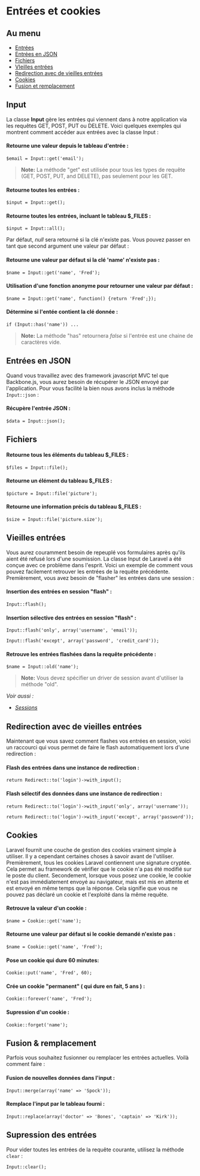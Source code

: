 # Entrées et cookies

## Au menu

- [Entrées](#input)
- [Entrées en JSON](#json)
- [Fichiers](#files)
- [VIeilles entrées](#old-input)
- [Redirection avec de vieilles entrées](#redirecting-with-old-input)
- [Cookies](#cookies)
- [Fusion et remplacement](#merge)

<a name="input"></a>
## Input

La classe **Input** gère les entrées qui viennent dans à notre application via les requêtes GET, POST, PUT ou DELETE. Voici quelques exemples qui montrent comment accéder aux entrées avec la classe Input :

#### Retourne une valeur depuis le tableau d'entrée :

    $email = Input::get('email');

> **Note:** La méthode "get" est utilisée pour tous les types de requête (GET, POST, PUT, and DELETE), pas seulement pour les GET.

#### Retourne toutes les entrées :

    $input = Input::get();

#### Retourne toutes les entrées, incluant le tableau $_FILES :

    $input = Input::all();

Par défaut, *null* sera retourné si la clé n'existe pas. Vous pouvez passer en tant que second argument une valeur par défaut :

#### Retourne une valeur par défaut si la clé 'name' n'existe pas :

    $name = Input::get('name', 'Fred');

#### Utilisation d'une fonction anonyme pour retourner une valeur par défaut :

    $name = Input::get('name', function() {return 'Fred';});

#### Détermine si l'entée contient la clé donnée :

    if (Input::has('name')) ...

> **Note:** La méthode "has" retournera *false* si l'entrée est une chaine de caractères vide.

<a name="json"></a>
## Entrées en JSON

Quand vous travaillez avec des framework javascript MVC tel que Backbone.js, vous aurez besoin de récupérer le JSON envoyé par l'application. Pour vous facilité la bien nous avons inclus la méthode `Input::json` :

#### Récupère l'entrée JSON :

    $data = Input::json();

<a name="files"></a>
## Fichiers

#### Retourne tous les éléments du tableau $_FILES :

    $files = Input::file();

#### Retourne un élément du tableau $_FILES :

    $picture = Input::file('picture');

#### Retourne une information précis du tableau $_FILES :

    $size = Input::file('picture.size');

<a name="old-input"></a>
## Vieilles entrées

Vous aurez couramment besoin de repeuplé vos formulaires après qu'ils aient été refusé lors d'une soumission. La classe Input de Laravel a été conçue avec ce problème dans l'esprit. Voici un exemple de comment vous pouvez facilement retrouver les entrées de la requête précédente. Premièrement, vous avez besoin de "flasher" les entrées dans une session :

#### Insertion des entrées en session "flash" :

    Input::flash();

#### Insertion sélective des entrées en session "flash" :

    Input::flash('only', array('username', 'email'));

    Input::flash('except', array('password', 'credit_card'));

#### Retrouve les entrées flashées dans la requête précédente :

    $name = Input::old('name');

> **Note:** Vous devez spécifier un driver de session avant d'utiliser la méthode "old".

*Voir aussi :*

- *[Sessions](/docs/v3/doc/session/config)*

<a name="redirecting-with-old-input"></a>
## Redirection avec de vieilles entrées

Maintenant que vous savez comment flashes vos entrées en session, voici un raccourci qui vous permet de faire le flash automatiquement lors d'une redirection :

#### Flash des entrées dans une instance de redirection :

    return Redirect::to('login')->with_input();

#### Flash sélectif des données dans une instance de redirection :

    return Redirect::to('login')->with_input('only', array('username'));

    return Redirect::to('login')->with_input('except', array('password'));

<a name="cookies"></a>
## Cookies

Laravel fournit une couche de gestion des cookies vraiment simple à utiliser. Il y a cependant certaines choses à savoir avant de l'utiliser. Premièrement, tous les cookies Laravel contiennent une signature cryptée. Cela permet au framework de vérifier que le cookie n'a pas été modifié sur le poste du client. Secondement, lorsque vous posez une cookie, le cookie n'est pas immédiatement envoyé au navigateur, mais est mis en attente et est envoyé en même temps que la réponse. Cela signifie que vous ne pouvez pas déclaré un cookie et l'exploité dans la même requête.

#### Retrouve la valeur d'un cookie :

    $name = Cookie::get('name');

#### Retourne une valeur par défaut si le cookie demandé n'existe pas :

    $name = Cookie::get('name', 'Fred');

#### Pose un cookie qui dure 60 minutes:

    Cookie::put('name', 'Fred', 60);

#### Crée un cookie "permanent" ( qui dure en fait, 5 ans ) :

    Cookie::forever('name', 'Fred');

#### Supression d'un cookie :

    Cookie::forget('name');

<a name="merge"></a>
## Fusion & remplacement

Parfois vous souhaitez fusionner ou remplacer les entrées actuelles. Voilà comment faire :

#### Fusion de nouvelles données dans l'input :

    Input::merge(array('name' => 'Spock'));

#### Remplace l'input par le tableau fourni :

    Input::replace(array('doctor' => 'Bones', 'captain' => 'Kirk'));

## Supression des entrées

Pour vider toutes les entrées de la requête courante, utilisez la méthode `clear` :

    Input::clear();